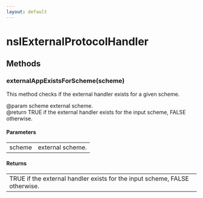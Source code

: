 ```yaml
---
layout: default
---
```


# nsIExternalProtocolHandler #

## Methods ##

### externalAppExistsForScheme(scheme) ###
  
This method checks if the external handler exists for a given scheme.  
  
@param scheme external scheme.  
@return TRUE if the external handler exists for the input scheme, FALSE otherwise.  
  

#### Parameters ####

<table>

<tr>
<td>scheme</td>
<td>external scheme.  
</td>
</tr>

</table>

#### Returns ####

<table>

<tr>
<td>TRUE if the external handler exists for the input scheme, FALSE otherwise.  
</td>
</tr>

</table>
